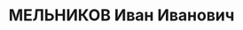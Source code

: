 ---
title: МЕЛЬНИКОВ Иван Иванович
description: 'Род. 1903, с. Усолье, Ворошиловский р-н, Пермская обл., русский, обр:
  н/средне-спец.. Род занятий: журналист, ред-я г."Звезда", прож: г. Пермь. Арест.
  16.06.1937. Приговор: 15.01.1938, обв.: терр., КРД - ВМН. Реабилитация - Прокуратура
  Пермской области'
---